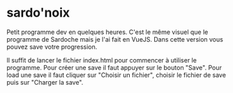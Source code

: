 # sardo'noix
Petit programme dev en quelques heures.
C'est le même visuel que le programme de Sardoche mais je l'ai fait en VueJS.
Dans cette version vous pouvez save votre progression.

Il suffit de lancer le fichier index.html pour commencer à utiliser le programme.
Pour créer une save il faut appuyer sur le bouton "Save".
Pour load une save il faut cliquer sur "Choisir un fichier", choisir le fichier de save puis sur "Charger la save".
